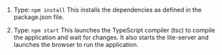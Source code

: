 

1) Type: `npm install`
    This installs the dependencies as defined in the package.json file.
    
2) Type: `npm start`
    This launches the TypeScript compiler (tsc) to compile the application and wait for changes. 
    It also starts the lite-server and launches the browser to run the application.
